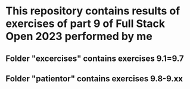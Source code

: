 # This repository contains results of exercises of part 9 of Full Stack Open 2023 performed by me

## Folder "excercises" contains exercises 9.1=9.7

## Folder "patientor" contains exercises 9.8-9.xx
